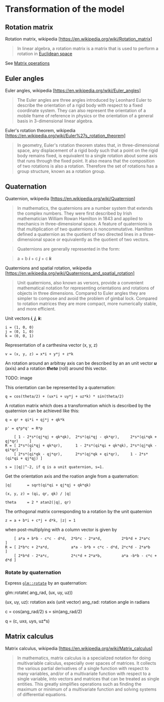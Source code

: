# Transformation of the model

## Rotation matrix

Rotation matrix, wikipedia [https://en.wikipedia.org/wiki/Rotation_matrix]
> In linear algebra, a rotation matrix is a matrix that is used to perform a rotation in [Euclidean space](https://en.wikipedia.org/wiki/Euclidean_space)

See [Matrix operations](https://github.com/Rabbid76/graphics-snippets/blob/master/documentation/matrix_operations.md)


## Euler angles

Euler angles, wikipedia [https://en.wikipedia.org/wiki/Euler_angles]
> The Euler angles are three angles introduced by Leonhard Euler to describe the orientation of a rigid body with respect to a fixed coordinate system. They can also represent the orientation of a mobile frame of reference in physics or the orientation of a general basis in 3-dimensional linear algebra.

Euler's rotation theorem, wikipedia [https://en.wikipedia.org/wiki/Euler%27s_rotation_theorem]
> In geometry, Euler's rotation theorem states that, in three-dimensional space, any displacement of a rigid body such that a point on the rigid body remains fixed, is equivalent to a single rotation about some axis that runs through the fixed point. It also means that the composition of two rotations is also a rotation. Therefore the set of rotations has a group structure, known as a rotation group.


## Quaternation

Quaternion, wikipedia [https://en.wikipedia.org/wiki/Quaternion]
> In mathematics, the quaternions are a number system that extends the complex numbers. They were first described by Irish mathematician William Rowan Hamilton in 1843 and applied to mechanics in three-dimensional space. A feature of quaternions is that multiplication of two quaternions is noncommutative. Hamilton defined a quaternion as the quotient of two directed lines in a three-dimensional space or equivalently as the quotient of two vectors.

> Quaternions are generally represented in the form:

> a + b ***i*** + c ***j*** + c ***k*** 

Quaternions and spatial rotation, wikipedia [https://en.wikipedia.org/wiki/Quaternions_and_spatial_rotation]
> Unit quaternions, also known as versors, provide a convenient mathematical notation for representing orientations and rotations of objects in three dimensions. Compared to Euler angles they are simpler to compose and avoid the problem of gimbal lock. Compared to rotation matrices they are more compact, more numerically stable, and more efficient.

Unit vectors ***i***, ***j***, ***k***:

    i = (1, 0, 0)
    j = (0, 1, 0)
    k = (0, 0, 1)

Representation of a carthesina vector (x, y, z)

    v = (x, y, z) = x*i + y*j + z*k

An rotation around an arbitray axis can be described by an an unit vector ***u*** (axis) and a rotation ***theta*** (roll) around this vector.

TODO: image

This orientation can be represented by a quaternation:

    q = cos(theta/2) + (ux*i + uy*j + uz*k) * sin(theta/2)

A rotation matrix which does a transformation which is described by the quaternion can be achieved like this:

    q = qr + qi*i + qj*j + qk*k

    p' = q*p*q' = R*p
 
        [ 1 - 2*s*(qj*qj + qk*qk),  2*s*(qi*qj - qk*qr),     2*s*(qi*qk + qj*qr)     ]
    R = [ 2*s*(qi*qj + qk*qr),      1 - 2*s*(qi*qi + qk*qk), 2*s*(qj*qk - qi*qr)     ]
        [ 2*s*(qi*qk - qj*qr),      2*s*(qj*qk + qi*qr),     1 - 2*s*(qi*qi + qj*qj) ]

    s = ||q||^-2, if q is a unit quaternion, s=1.

Get the orientation axis and the roation angle from a quaternation:

    |q|       = sqrt(qi*qi + qj*qj + qk*qk)

    (x, y, z) = (qi, qr, qk) / |q|

    theta     = 2 * atan2(|q|, qr)


The orthogonal matrix corresponding to a rotation by the unit quaternion 

    z = a + b*i + c*j + d*k, |z| = 1
  
when post-multiplying with a column vector is given by

        [ a*a + b*b - c*c - d*d,  2*b*c - 2*a*d,         2*b*d + 2*a*c        ]
    R = [ 2*b*c + 2*a*d,          a*a - b*b + c*c - d*d, 2*c*d - 2*a*b        ]
        [ 2*b*d - 2*a*c,          2*c*d + 2*a*b,         a*a -b*b - c*c + d*d ]


### Rotate by quaternation

Express [`glm::rotate`](https://glm.g-truc.net/0.9.8/api/a00232.html#ga2020c91bf61e050882b3a5c18eada700) by an quaternation:

   glm::rotate( ang_rad, (ux, uy, uz))
   
   (ux, uy, uz): rotation axis (unit vector)
   ang_rad:      rotation angle in radians

   c = cos(ang_rad/2)
   s = sin(ang_rad/2)

   q = (c, ux*s, uy*s, uz*s)


## Matrix calculus

Matrix calculus, wikipedia [https://en.wikipedia.org/wiki/Matrix_calculus]
> In mathematics, matrix calculus is a specialized notation for doing multivariable calculus, especially over spaces of matrices. It collects the various partial derivatives of a single function with respect to many variables, and/or of a multivariate function with respect to a single variable, into vectors and matrices that can be treated as single entities. This greatly simplifies operations such as finding the maximum or minimum of a multivariate function and solving systems of differential equations.